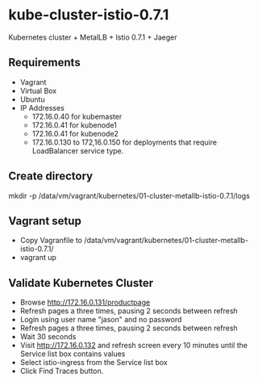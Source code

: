 # kube-cluster-istio-0.7.1
Kubernetes cluster +  MetalLB + Istio 0.7.1 + Jaeger

## Requirements
* Vagrant
* Virtual Box
* Ubuntu
* IP Addresses
  - 172.16.0.40 for kubemaster
  - 172.16.0.41 for kubenode1
  - 172.16.0.41 for kubenode2
  - 172.16.0.130 to 172,16.0.150 for deployments that require LoadBalancer service type.


## Create directory
mkdir -p /data/vm/vagrant/kubernetes/01-cluster-metallb-istio-0.7.1/logs

## Vagrant setup
* Copy Vagranfile to /data/vm/vagrant/kubernetes/01-cluster-metallb-istio-0.7.1/
* vagrant up

## Validate Kubernetes Cluster
* Browse http://172.16.0.131/productpage 
* Refresh pages a three times, pausing 2 seconds between refresh
* Login using user name "jason" and no password
* Refresh pages a three times, pausing 2 seconds between refresh
* Wait 30 seconds
* Visit http://172.16.0.132 and refresh screen every 10 minutes until the Service list box contains values
* Select istio-ingress from the Service list box
* Click Find Traces button.
